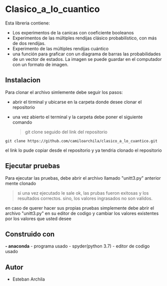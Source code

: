 # Clasico_a_lo_cuantico
Esta libreria contiene:
- Los experimentos de la canicas con coeficiente booleanos
- Experimentos de las múltiples rendijas clásico probabilístico, con más de dos rendijas.
- Experimento de las múltiples rendijas cuántico
- una función para graficar con un diagrama de barras las probabilidades de un vector de estados. La imagen se puede guardar en el computador con un formato de imagen.

## Instalacion
 Para clonar el archivo simlemente debe seguir los pasos:
- abrir el tirminal y ubicarse en la carpeta donde desee clonar el repositorio 

- una vez abierto el terminal y la carpeta  debe poner el siguiente comando 
	> git clone seguido del link del repositorio 
	
`git clone https://github.com/camiloarchila/clasico_a_lo_cuantico.git` 


el link lo pude copiar desde el repositorio y ya tendria clonado el repositorio
 
## Ejecutar pruebas 
Para ejecutar las pruebas, debe abrir el archivo llamado "unitt3.py" anterior mente clonado 
> si una vez ejecutado le sale ok, las prubas fueron exitosas y los resultados correctos.
sino, los valores ingrasados no son validos.

en caso de querer hacer sus propias pruebas simplemente debe abrir el archivo "unitt3.py" en su editor de codigo y cambiar los valores existentes por los valores que usted desee 

## Construido con
**- anaconda** - programa usado
	- spyder(python 3.7) - editor de codigo usado
## Autor 
 - Esteban Archila 
